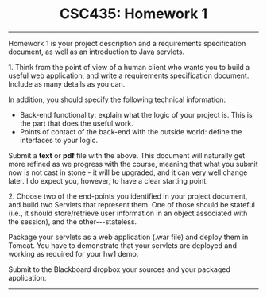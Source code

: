 
<html>
<title>CSC435: Homework 1</title>
<body>
<center>
<h1>CSC435: Homework 1</h1>
</center>
<hr />
<p>Homework 1 is your project description and a requirements specification document, as well as an introduction to Java servlets.</p>
<p>1. Think from the point of view of a human client who wants you to build a useful web application, and write a requirements specification document. Include as many details as you can.</p>
<p>In addition, you should specify the following technical information:
<ul>
<li>Back-end functionality: explain what the logic of your project is. This is the part that does the useful work.</li>
<li>Points of contact of the back-end with the outside world: define the interfaces to your logic.</li>
</ul></p>
<p>Submit a <b>text</b> or <b>pdf</b> file with the above.
This document will naturally get more refined as we progress with the course, meaning that what you submit now is not cast in stone - it will be upgraded, and it can very well change later. I do expect you, however, to have a clear starting point.</p>
<p>2. Choose two of the end-points you identified in your project document, and build two Servlets that represent them. One of those should be stateful (i.e., it should store/retrieve user information in an object associated with the session), and the other---stateless.</p>
<p>Package your servlets as a web application (.war file) and deploy them in Tomcat. You have to demonstrate that your servlets are deployed and working as required for your hw1 demo.</p>
<p>Submit to the Blackboard dropbox your sources and your packaged application.</p>
<hr />
</body>
</html>